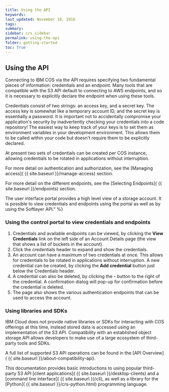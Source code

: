 ```yaml
---
title: Using the API
keywords:
last_updated: November 18, 2016
tags:
summary:
sidebar: crs_sidebar
permalink: using-the-api
folder: getting-started
toc: True
---
```


## Using the API

Connecting to IBM COS via the API requires specifying two fundamental pieces of information: credentials and an endpoint. Many tools that are compatible with the S3 API default to connecting to AWS endpoints, and so it is necessary to explicitly declare the endpoint when using these tools.

Credentials consist of two strings: an access key, and a secret key.  The access key is somewhat like a temporary account ID, and the secret key is essentially a password.  It is important not to accidentally compromise your application's security by inadvertently checking your credentials into a code repository! The easiest way to keep track of your keys is to set them as environment variables in your development environment.  This allows them to be called within your code but doesn't require them to be explicitly declared.

At present two sets of credentials can be created per COS instance, allowing credentials to be rotated in applications without interruption.

For more detail on authentication and authorization, see the [Managing access]( {{ site.baseurl }}/manage-access) section.

For more detail on the different endpoints, see the [Selecting Endpoints]( {{ site.baseurl }}/endpoints) section.


The user interface portal provides a high level view of a storage account. It is possible to view credentials and endpoints using the portal as well as by using the Softlayer API." %}

### Using the control portal to view credentials and endpoints
1. Credentials and available endpoints can be viewed, by clicking the  **View Credentials** link on the left side of an Account Details page (the view that shows a list of buckets in the account).
2. Click the credentials header to expand and show the credentials.
3. An account can have a maximum of two credentials at once. This allows for credentials to be rotated in applications without interruption. A new credential can be created, by clicking the **Add credential** button just below the Credentials header.
4. A credential can also be deleted, by clicking the **-** button to the right of the credential. A confirmation dialog will pop-up for confirmation before the credential is deleted.
5. The page also shows the various authentication endpoints that can be used to access the account.

### Using libraries and SDKs

IBM Cloud does not provide native libraries or SDKs for interacting with COS offerings at this time, instead stored data is accessed using an implementation of the S3 API. Compatibility with an established object storage API allows developers to make use of a large ecosystem of third-party tools and SDKs.

A full list of supported S3 API operations can be found in the [API Overview]( {{ site.baseurl }}/about-compatibility-api).

This documentation provides basic introductions to using popular third-party S3 API [client applications]( {{ site.baseurl }}/desktop-clients) and a [command line interface]( {{ site.baseurl }}/cli), as well as a library for the [Python]( {{ site.baseurl }}/crs-python.html) programming language.
